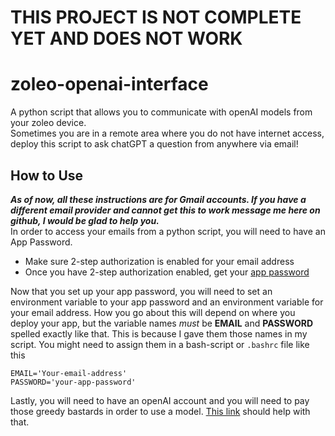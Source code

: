 # THIS PROJECT IS NOT COMPLETE YET AND DOES NOT WORK
# zoleo-openai-interface
A python script that allows you to communicate with openAI models from your zoleo device.  
Sometimes you are in a remote area where you do not have internet access, deploy this script to ask chatGPT a question from anywhere via email!
## How to Use
***As of now, all these instructions are for Gmail accounts.  If you have a different email provider and cannot get this to work message me here on github, I would be glad to help you.***  
In order to access your emails from a python script, you will need to have an App Password.
* Make sure 2-step authorization is enabled for your email address
* Once you have 2-step authorization enabled, get your [app password](https://myaccount.google.com/apppasswords)
  
Now that you set up your app password, you will need to set an environment variable to your app password and an environment variable for your email address.  How you go about this will depend on where you deploy your app, but the variable names *must* be **EMAIL** and **PASSWORD** spelled exactly like that.  This is because I gave them those names in my script.  You might need to assign them in a bash-script or `.bashrc` file like this
```
EMAIL='Your-email-address'
PASSWORD='your-app-password'
```

Lastly, you will need to have an openAI account and you will need to pay those greedy bastards in order to use a model.  [This link](https://www.datacamp.com/tutorial/using-gpt-models-via-the-openai-api-in-python) should help with that.  

